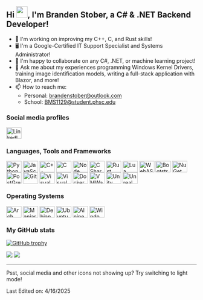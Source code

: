 ## Hi <img src="https://raw.githubusercontent.com/iampavangandhi/iampavangandhi/master/gifs/Hi.gif" width="30px">, I'm Branden Stober, a C# & .NET Backend Developer!

- 🏢 I'm working on improving my C++, C, and Rust skills!
- 🖥️ I'm a Google-Certified IT Support Specialist and Systems Administrator!
- 👯 I'm happy to collaborate on any C#, .NET, or machine learning project!
- 💬 Ask me about my experiences programming Windows Kernel Drivers, training image identification models, writing a full-stack application with Blazor, and more!
- 📫 How to reach me: 
     - Personal: brandenstober@outlook.com
     - School: BMS1129@student.phsc.edu

### Social media profiles
<p align="left">
<a href="https://www.linkedin.com/in/branden-stober-1859412a7/"><img align="center" src="https://cdn.jsdelivr.net/npm/simple-icons@3.0.1/icons/linkedin.svg" alt="LinkedIn profile" height="30" width="40" /></a>
</p>

### Languages, Tools and Frameworks
<p align="left">
<img align="center" src="https://cdn.jsdelivr.net/npm/simple-icons@3.0.1/icons/python.svg" alt="Python" height="30" width="40" />
<img align="center" src="https://cdn.jsdelivr.net/npm/simple-icons@3.0.1/icons/javascript.svg" alt="JavaScript" height="30" width="40" />
<img align="center" src="https://cdn.jsdelivr.net/npm/simple-icons@3.0.1/icons/cplusplus.svg" alt="C++" height="30" width="40" />
<img align="center" src="https://cdn.jsdelivr.net/npm/simple-icons@3.0.1/icons/c.svg" alt="C" height="30" width="40" />
<img align="center" src="https://cdn.jsdelivr.net/npm/simple-icons@3.0.1/icons/node-dot-js.svg" alt="Node" height="30" width="40" />
<img align="center" src="https://cdn.jsdelivr.net/npm/simple-icons@3.0.1/icons/csharp.svg" alt="C Sharp" height="30" width="40" />
<img align="center" src="https://cdn.jsdelivr.net/npm/simple-icons@3.0.1/icons/rust.svg" alt="Rust" height="30" width="40" />
<img align="center" src="https://cdn.jsdelivr.net/npm/simple-icons@3.0.1/icons/lua.svg" alt="Lua" height="30" width="40" />
<img align="center" src="https://cdn.jsdelivr.net/npm/simple-icons@3.0.1/icons/webassembly.svg" alt="WebASM" height="30" width="40" />
<img align="center" src="https://cdn.jsdelivr.net/npm/simple-icons@3.0.1/icons/bootstrap.svg" alt="Bootstrap" height="30" width="40" />
<img align="center" src="https://cdn.jsdelivr.net/npm/simple-icons@3.0.1/icons/nuget.svg" alt="NuGet Package Manager" height="30" width="40" />
<img align="center" src="https://cdn.jsdelivr.net/npm/simple-icons@3.0.1/icons/postgresql.svg" alt="PostGreSQL" height="30" width="40" />
<img align="center" src="https://cdn.jsdelivr.net/npm/simple-icons@3.0.1/icons/git.svg" alt="Git" height="30" width="40" />
<img align="center" src="https://cdn.jsdelivr.net/npm/simple-icons@3.0.1/icons/visualstudio.svg" alt="Visual Studio" height="30" width="40" />
<img align="center" src="https://cdn.jsdelivr.net/npm/simple-icons@3.0.1/icons/visualstudiocode.svg" alt="Visual Studio Code" height="30" width="40" />
<img align="center" src="https://cdn.jsdelivr.net/npm/simple-icons@3.0.1/icons/docker.svg" alt="Docker" height="30" width="40" />
<img align="center" src="https://cdn.jsdelivr.net/npm/simple-icons@3.0.1/icons/vmware.svg" alt="VMWare" height="30" width="40" />
<img align="center" src="https://cdn.jsdelivr.net/npm/simple-icons@3.0.1/icons/unity.svg" alt="Unity" height="30" width="40" />
<img align="center" src="https://cdn.jsdelivr.net/npm/simple-icons@3.0.1/icons/unrealengine.svg" alt="Unreal Engine" height="30" width="40" />
</p>

### Operating Systems
<p align="left">
<img align="center" src="https://cdn.jsdelivr.net/npm/simple-icons@3.0.1/icons/archlinux.svg" alt="Arch Linux" height="30" width="40" />
<img align="center" src="https://cdn.jsdelivr.net/npm/simple-icons@3.0.1/icons/manjaro.svg" alt="Manjaro Linux" height="30" width="40" />
<img align="center" src="https://cdn.jsdelivr.net/npm/simple-icons@3.0.1/icons/debian.svg" alt="Debian Linux" height="30" width="40" />
<img align="center" src="https://cdn.jsdelivr.net/npm/simple-icons@3.0.1/icons/ubuntu.svg" alt="Ubuntu Linux" height="30" width="40" />
<img align="center" src="https://cdn.jsdelivr.net/npm/simple-icons@3.0.1/icons/alpinelinux.svg" alt="Alpine Linux" height="30" width="40" />
<img align="center" src="https://cdn.jsdelivr.net/npm/simple-icons@3.0.1/icons/windows.svg" alt="Windows 7/10/11" height="30" width="40" />
</p>

### My GitHub stats 

[![GitHub trophy](https://github-profile-trophy.vercel.app/?username=brandenstoberreal)](https://github.com/ryo-ma/github-profile-trophy)

<img src="https://github-readme-stats.vercel.app/api?username=brandenstoberreal&count_private=true&show_icons=true" />

<img src="https://github-readme-stats.vercel.app/api/top-langs/?username=brandenstoberreal&layout=compact" />

-----
Psst, social media and other icons not showing up? Try switching to light mode!

Last Edited on: 4/16/2025
